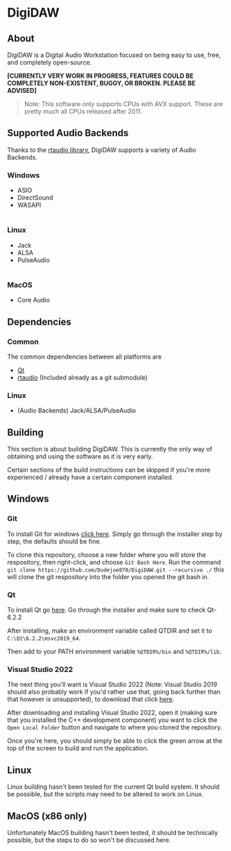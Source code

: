 
# DigiDAW

## About

DigiDAW is a Digital Audio Workstation focused on being easy to use, free, and completely open-source.

**[CURRENTLY VERY WORK IN PROGRESS, FEATURES COULD BE COMPLETELY NON-EXISTENT, BUGGY, OR BROKEN. PLEASE BE ADVISED]**

> Note: This software only supports CPUs with AVX support. These are pretty much all CPUs released after 2011.

## Supported Audio Backends

Thanks to the [rtaudio library](https://github.com/thestk/rtaudio), DigiDAW supports a variety of Audio Backends.

### Windows

- ASIO
- DirectSound
- WASAPI

#

### Linux

- Jack
- ALSA
- PulseAudio

#

### MacOS

- Core Audio

## Dependencies

### Common

The common dependencies between all platforms are
- [Qt](https://www.qt.io/)
- [rtaudio](https://github.com/thestk/rtaudio) (Included already as a git submodule)

### Linux

- (Audio Backends) Jack/ALSA/PulseAudio

## Building

This section is about building DigiDAW. This is currently the only way of obtaining and using the software as it is very early.

Certain sections of the build instructions can be skipped if you're more experienced / already have a certain component installed.

## Windows

### Git

To install Git for windows [click here](https://git-scm.com/download/win).
Simply go through the installer step by step, the defaults should be fine.

To clone this repository, choose a new folder where you will store the respository, then right-click, and choose ``Git Bash Here``.
Run the command ```git clone https://github.com/Dudejoe870/DigiDAW.git --recursive ./```
this will clone the git respository into the folder you opened the git bash in.

### Qt

To install Qt go [here](https://www.qt.io/download-qt-installer).
Go through the installer and make sure to check Qt-6.2.2

After installing, make an environment variable called QTDIR and set it to ``C:\Qt\6.2.2\msvc2019_64``.

Then add to your PATH environment variable ``%QTDIR%/bin`` and ``%QTDIR%/lib``.

### Visual Studio 2022

The next thing you'll want is Visual Studio 2022 (Note: Visual Studio 2019 should also probably work if you'd rather use that, going back further than that however is unsupported), 
to download that click [here](https://visualstudio.microsoft.com/downloads/).

After downloading and installing Visual Studio 2022, open it (making sure that you installed the C++ development component)
you want to click the ``Open Local Folder`` button and navigate to where you cloned the repository.

Once you're here, you should simply be able to click the green arrow at the top of the screen to build and run the application.

## Linux

Linux building hasn't been tested for the current Qt build system. 
It should be possible, but the scripts may need to be altered to work on Linux.

## MacOS (x86 only)

Unfortunately MacOS building hasn't been tested, it should be technically possible,
but the steps to do so won't be discussed here.
